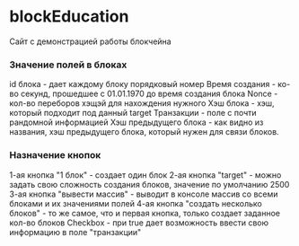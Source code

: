 # blockEducation
Сайт с демонстрацией работы блокчейна 
### Значение полей в блоках
id блока - дает каждому блоку порядковый номер
Время создания - ко-во секунд, прошедшее с 01.01.1970 до время создания блока
Nonce - кол-во переборов хэщэй для нахождения нужного
Хэш блока - хэш, который подходит под данный target
Транзакции - поле с почти рандомной информацией
Хэш предыдущего блока - как видно из названия, хэш предыдущего блока, который нужен для связи блоков.
### Назначение кнопок
1-ая кнопка "1 блок" - создает один блок 
2-ая кнопка "target" - можно задать свою сложность создания блоков, значение по умолчанию 2500
3-ая кнопка "вывести массив" - выводит в консоле массив со всеми блоками и их значениями полей
4-ая кнопка "создать несколько блоков" - то же самое, что и первая кнопка, только создает заданное кол-во блоков
Checkbox - при true дает возможность ввести свою информацию в поле "транзакции"
